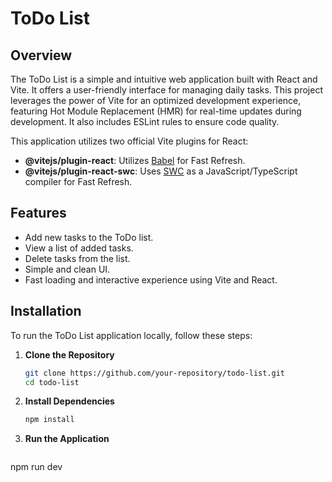 # ToDo List

## Overview
The ToDo List is a simple and intuitive web application built with React and Vite. It offers a user-friendly interface for managing daily tasks. This project leverages the power of Vite for an optimized development experience, featuring Hot Module Replacement (HMR) for real-time updates during development. It also includes ESLint rules to ensure code quality.

This application utilizes two official Vite plugins for React:
- **@vitejs/plugin-react**: Utilizes [Babel](https://babeljs.io/) for Fast Refresh.
- **@vitejs/plugin-react-swc**: Uses [SWC](https://swc.rs/) as a JavaScript/TypeScript compiler for Fast Refresh.

## Features
- Add new tasks to the ToDo list.
- View a list of added tasks.
- Delete tasks from the list.
- Simple and clean UI.
- Fast loading and interactive experience using Vite and React.

## Installation
To run the ToDo List application locally, follow these steps:

1. **Clone the Repository**
   ```bash
   git clone https://github.com/your-repository/todo-list.git
   cd todo-list

2. **Install Dependencies**
   ```bash
   npm install

2. **Run the Application**
   ```bash
npm run dev
 
